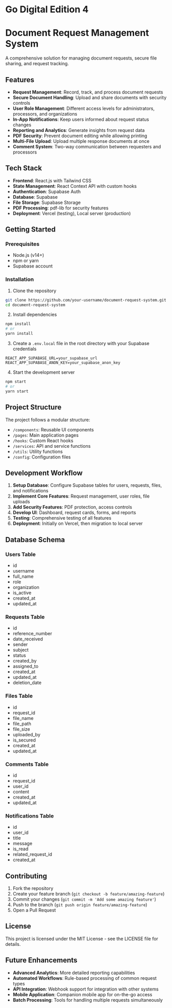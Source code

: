 # Go Digital Edition 4

# Document Request Management System

A comprehensive solution for managing document requests, secure file sharing, and request tracking.

## Features

- **Request Management**: Record, track, and process document requests
- **Secure Document Handling**: Upload and share documents with security controls
- **User Role Management**: Different access levels for administrators, processors, and organizations
- **In-App Notifications**: Keep users informed about request status changes
- **Reporting and Analytics**: Generate insights from request data
- **PDF Security**: Prevent document editing while allowing printing
- **Multi-File Upload**: Upload multiple response documents at once
- **Comment System**: Two-way communication between requesters and processors

## Tech Stack

- **Frontend**: React.js with Tailwind CSS
- **State Management**: React Context API with custom hooks
- **Authentication**: Supabase Auth
- **Database**: Supabase
- **File Storage**: Supabase Storage
- **PDF Processing**: pdf-lib for security features
- **Deployment**: Vercel (testing), Local server (production)

## Getting Started

### Prerequisites

- Node.js (v14+)
- npm or yarn
- Supabase account

### Installation

1. Clone the repository
```bash
git clone https://github.com/your-username/document-request-system.git
cd document-request-system
```

2. Install dependencies
```bash
npm install
# or
yarn install
```

3. Create a `.env.local` file in the root directory with your Supabase credentials
```
REACT_APP_SUPABASE_URL=your_supabase_url
REACT_APP_SUPABASE_ANON_KEY=your_supabase_anon_key
```

4. Start the development server
```bash
npm start
# or
yarn start
```

## Project Structure

The project follows a modular structure:

- `/components`: Reusable UI components
- `/pages`: Main application pages
- `/hooks`: Custom React hooks
- `/services`: API and service functions
- `/utils`: Utility functions
- `/config`: Configuration files

## Development Workflow

1. **Setup Database**: Configure Supabase tables for users, requests, files, and notifications
2. **Implement Core Features**: Request management, user roles, file uploads
3. **Add Security Features**: PDF protection, access controls
4. **Develop UI**: Dashboard, request cards, forms, and reports
5. **Testing**: Comprehensive testing of all features
6. **Deployment**: Initially on Vercel, then migration to local server

## Database Schema

### Users Table
- id
- username
- full_name
- role
- organization
- is_active
- created_at
- updated_at

### Requests Table
- id
- reference_number
- date_received
- sender
- subject
- status
- created_by
- assigned_to
- created_at
- updated_at
- deletion_date

### Files Table
- id
- request_id
- file_name
- file_path
- file_size
- uploaded_by
- is_secured
- created_at
- updated_at

### Comments Table
- id
- request_id
- user_id
- content
- created_at
- updated_at

### Notifications Table
- id
- user_id
- title
- message
- is_read
- related_request_id
- created_at

## Contributing

1. Fork the repository
2. Create your feature branch (`git checkout -b feature/amazing-feature`)
3. Commit your changes (`git commit -m 'Add some amazing feature'`)
4. Push to the branch (`git push origin feature/amazing-feature`)
5. Open a Pull Request

## License

This project is licensed under the MIT License - see the LICENSE file for details.

## Future Enhancements

- **Advanced Analytics**: More detailed reporting capabilities
- **Automated Workflows**: Rule-based processing of common request types
- **API Integration**: Webhook support for integration with other systems
- **Mobile Application**: Companion mobile app for on-the-go access
- **Batch Processing**: Tools for handling multiple requests simultaneously
